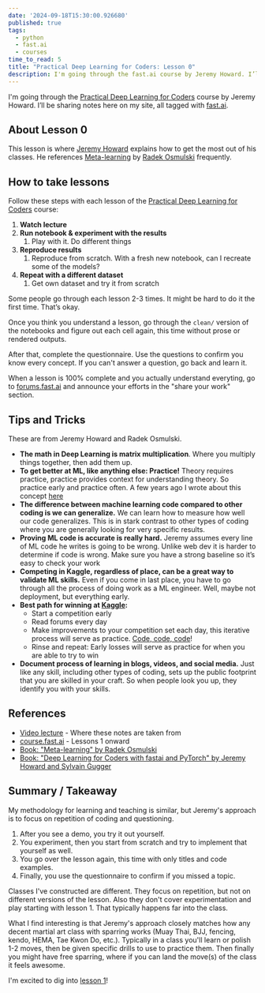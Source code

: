 ```yaml
---
date: '2024-09-18T15:30:00.926680'
published: true
tags:
  - python
  - fast.ai
  - courses
time_to_read: 5
title: "Practical Deep Learning for Coders: Lesson 0"
description: I'm going through the fast.ai course by Jeremy Howard. I’ll be sharing my notes on my site.
---
```


I'm going through the [Practical Deep Learning for Coders](http://course.fast.ai) course by Jeremy Howard. I’ll be sharing notes here on my site, all tagged with [fast.ai](https://daniel.feldroy.com/tags/fast.ai).

## About Lesson 0

This lesson is where [Jeremy Howard](https://en.wikipedia.org/wiki/Jeremy_Howard_(entrepreneur)) explains how to get the most out of his classes. He references [Meta-learning](https://rosmulski.gumroad.com/l/learn_machine_learning/blog) by [Radek Osmulski](https://radekosmulski.com/) frequently.


## How to take lessons

Follow these steps with each lesson of the [Practical Deep Learning for Coders](http://course.fast.ai) course:

1. **Watch lecture**
2. **Run notebook & experiment with the results**
   1. Play with it. Do different things  
3. **Reproduce results**
   1. Reproduce from scratch. With a fresh new notebook, can I recreate some of the models?  
4. **Repeat with a different dataset**
   1. Get own dataset and try it from scratch

Some people go through each lesson 2-3 times. It might be hard to do it the first time. That’s okay.

Once you think you understand a lesson, go through the `clean/` version of the notebooks and figure out each cell again, this time without prose or rendered outputs.

After that, complete the questionnaire. Use the questions to confirm you know every concept. If you can't answer a question, go back and learn it. 

When a lesson is 100% complete and you actually understand everyting, go to [forums.fast.ai](https://forums.fast.ai/) and announce your efforts in the "share your work" section.

## Tips and Tricks

These are from Jeremy Howard and Radek Osmulski.

* **The math in Deep Learning is matrix multiplication**. Where you multiply things together, then add them up.   
* **To get better at ML, like anything else: Practice!** Theory requires practice, practice provides context for understanding theory. So practice early and practice often. A few years ago I wrote about this concept [here](https://daniel.feldroy.com/posts/code-code-code)
* **The difference between machine learning code compared to other coding is we can generalize.** We can learn how to measure how well our code generalizes. This is in stark contrast to other types of coding where you are generally looking for very specific results.  
* **Proving ML code is accurate is really hard.** Jeremy assumes every line of ML code he writes is going to be wrong. Unlike web dev it is harder to determine if code is wrong. Make sure you have a strong baseline so it’s easy to check your work  
* **Competing in Kaggle, regardless of place, can be a great way to validate ML skills.** Even if you come in last place, you have to go through all the process of doing work as a ML engineer. Well, maybe not deployment, but everything early.  
* **Best path for winning at [Kaggle](https://www.kaggle.com/):**  
  * Start a competition early  
  * Read forums every day  
  * Make improvements to your competition set each day, this iterative process will serve as practice. [Code, code, code](https://daniel.feldroy.com/posts/code-code-code)!
  * Rinse and repeat: Early losses will serve as practice for when you are able to try to win  
* **Document process of learning in blogs, videos, and social media.** Just like any skill, including other types of coding, sets up the public footprint that you are skilled in your craft. So when people look you up, they identify you with your skills.

## References

* [Video lecture](https://www.youtube.com/watch?v=gGxe2mN3kAg&ab_channel=JeremyHoward) - Where these notes are taken from
* [course.fast.ai](http://course.fast.ai) - Lessons 1 onward
* [Book: "Meta-learning" by Radek Osmulski](https://rosmulski.gumroad.com/l/learn_machine_learning/blog)  
* [Book: "Deep Learning for Coders with fastai and PyTorch" by Jeremy Howard and Sylvain Gugger](https://www.amazon.com/Deep-Learning-Coders-fastai-PyTorch/dp/1492045527?tag=mlinar-20)

## Summary / Takeaway

My methodology for learning and teaching is similar, but Jeremy's approach is to focus on repetition of coding and questioning.

1. After you see a demo, you try it out yourself. 
2. You experiment, then you start from scratch and try to implement that yourself as well. 
3. You go over the lesson again, this time with only titles and code examples. 
4. Finally, you use the questionnaire to confirm if you missed a topic.

Classes I've constructed are different. They focus on repetition, but not on different versions of the lesson. Also they don't cover experimentation and play starting with lesson 1. That typically happens far into the class. 

What I find interesting is that Jeremy's approach closely matches how any decent martial art class with sparring works (Muay Thai, BJJ, fencing, kendo, HEMA, Tae Kwon Do, etc.). Typically in a class you'll learn or polish 1-2 moves, then be given specific drills to use to practice them. Then finally you might have free sparring, where if you can land the move(s) of the class it feels awesome.

I'm excited to dig into [lesson 1](https://course.fast.ai/Lessons/lesson1.html)!